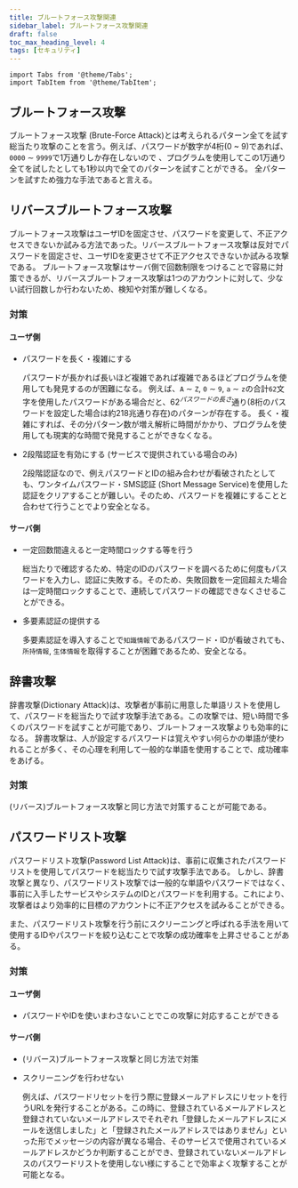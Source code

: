 ```yaml
---
title: ブルートフォース攻撃関連
sidebar_label: ブルートフォース攻撃関連
draft: false
toc_max_heading_level: 4
tags: [セキュリティ]
---
```


```mdx-code-block
import Tabs from '@theme/Tabs';
import TabItem from '@theme/TabItem';
```

## ブルートフォース攻撃

ブルートフォース攻撃 (Brute-Force Attack)とは考えられるパターン全てを試す総当たり攻撃のことを言う。例えば、パスワードが数字が4桁(0 ~ 9)であれば、`0000` $\sim$ `9999`で1万通りしか存在しないので
、プログラムを使用してこの1万通り全てを試したとしても1秒以内で全てのパターンを試すことができる。
全パターンを試すため強力な手法であると言える。

## リバースブルートフォース攻撃

ブルートフォース攻撃はユーザIDを固定させ、パスワードを変更して、不正アクセスできないか試みる方法であった。リバースブルートフォース攻撃は反対でパスワードを固定させ、ユーザIDを変更させて不正アクセスできないか試みる攻撃である。
ブルートフォース攻撃はサーバ側で回数制限をつけることで容易に対策できるが、リバースブルートフォース攻撃は1つのアカウントに対して、少ない試行回数しか行わないため、検知や対策が難しくなる。

### 対策

#### ユーザ側

- パスワードを長く・複雑にする

  パスワードが長かれば長いほど複雑であれば複雑であるほどプログラムを使用しても発見するのが困難になる。
  例えば、`A` $\sim$ `Z`, `0` $\sim$ `9`, `a` $\sim$ `z`の合計`62`文字を使用したパスワードがある場合だと、$62^{パスワードの長さ}$通り(8桁のパスワードを設定した場合は約218兆通り存在)のパターンが存在する。
  長く・複雑にすれば、その分パターン数が増え解析に時間がかかり、プログラムを使用しても現実的な時間で発見することができなくなる。

- 2段階認証を有効にする (サービスで提供されている場合のみ)

  2段階認証なので、例えパスワードとIDの組み合わせが看破されたとしても、ワンタイムパスワード・SMS認証 (Short Message Service)を使用した認証をクリアすることが難しい。そのため、パスワードを複雑にすることと合わせて行うことでより安全となる。

#### サーバ側

- 一定回数間違えると一定時間ロックする等を行う

  総当たりで確認するため、特定のIDのパスワードを調べるために何度もパスワードを入力し、認証に失敗する。そのため、失敗回数を一定回超えた場合は一定時間ロックすることで、連続してパスワードの確認できなくさせることができる。

- 多要素認証の提供する

  多要素認証を導入することで`知識情報`であるパスワード・IDが看破されても、`所持情報`, `生体情報`を取得することが困難であるため、安全となる。

## 辞書攻撃

辞書攻撃(Dictionary Attack)は、攻撃者が事前に用意した単語リストを使用して、パスワードを総当たりで試す攻撃手法である。この攻撃では、短い時間で多くのパスワードを試すことが可能であり、ブルートフォース攻撃よりも効率的になる。
辞書攻撃は、人が設定するパスワードは覚えやすい何らかの単語が使われることが多く、その心理を利用して一般的な単語を使用することで、成功確率をあげる。

### 対策

(リバース)ブルートフォース攻撃と同じ方法で対策することが可能である。

## パスワードリスト攻撃

パスワードリスト攻撃(Password List Attack)は、事前に収集されたパスワードリストを使用してパスワードを総当たりで試す攻撃手法である。
しかし、辞書攻撃と異なり、パスワードリスト攻撃では一般的な単語やパスワードではなく、事前に入手したサービスやシステムのIDとパスワードを利用する。これにより、攻撃者はより効率的に目標のアカウントに不正アクセスを試みることができる。

また、パスワードリスト攻撃を行う前にスクリーニングと呼ばれる手法を用いて使用するIDやパスワードを絞り込むことで攻撃の成功確率を上昇させることがある。

### 対策

#### ユーザ側

- パスワードやIDを使いまわさないことでこの攻撃に対応することができる

#### サーバ側

- (リバース)ブルートフォース攻撃と同じ方法で対策
- スクリーニングを行わせない

  例えば、パスワードリセットを行う際に登録メールアドレスにリセットを行うURLを発行することがある。この時に、登録されているメールアドレスと登録されていないメールアドレスでそれぞれ「登録したメールアドレスにメールを送信しました」と「登録されたメールアドレスではありません」といった形でメッセージの内容が異なる場合、そのサービスで使用されているメールアドレスかどうか判断することができ、登録されていないメールアドレスのパスワードリストを使用しない様にすることで効率よく攻撃することが可能となる。

